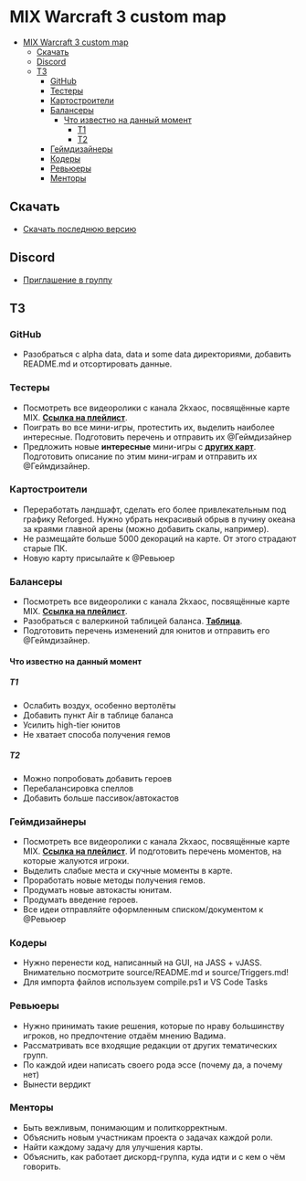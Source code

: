 # MIX Warcraft 3 custom map

- [MIX Warcraft 3 custom map](#mix-warcraft-3-custom-map)
  - [Скачать](#скачать)
  - [Discord](#discord)
  - [ТЗ](#тз)
    - [GitHub](#github)
    - [Тестеры](#тестеры)
    - [Картостроители](#картостроители)
    - [Балансеры](#балансеры)
      - [Что известно на данный момент](#что-известно-на-данный-момент)
        - [T1](#t1)
        - [T2](#t2)
    - [Геймдизайнеры](#геймдизайнеры)
    - [Кодеры](#кодеры)
    - [Ревьюеры](#ревьюеры)
    - [Менторы](#менторы)

## Скачать

- [Скачать последнюю версию](https://github.com/Igneaalis/MIX/releases/latest)

## Discord

- [Приглашение в группу](https://discord.gg/kazvQVA2QN)

## ТЗ

### GitHub

- Разобраться с alpha data, data и some data директориями, добавить README.md и отсортировать данные.

### Тестеры

- Посмотреть все видеоролики с канала 2kxaoc, посвящённые карте MIX. [**Ссылка на плейлист**](https://www.youtube.com/watch?v=odWMlFTXvPk&list=PLZT7fvvYlYfjlr2k8skAQxEA8ejtyYrh2&index=1).
- Поиграть во все мини-игры, протестить их, выделить наиболее интересные. Подготовить перечень и отправить их @Геймдизайнер
- Предложить новые **интересные** мини-игры с [**других карт**](https://drive.google.com/file/d/1oph-NyNd6Q-l006uiZpfg78kNwrWOVkk/view?usp=sharing). Подготовить описание по этим мини-играм и отправить их @Геймдизайнер.

### Картостроители

- Переработать ландшафт, сделать его более привлекательным под графику Reforged. Нужно убрать некрасивый обрыв в пучину океана за краями главной арены (можно добавить скалы, например).
- Не размещайте больше 5000 декораций на карте. От этого страдают старые ПК.
- Новую карту присылайте к @Ревьюер

### Балансеры

- Посмотреть все видеоролики с канала 2kxaoc, посвящённые карте MIX. [**Ссылка на плейлист**](https://www.youtube.com/watch?v=odWMlFTXvPk&list=PLZT7fvvYlYfjlr2k8skAQxEA8ejtyYrh2&index=1).
- Разобраться с валеркиной таблицей баланса. [**Таблица**](https://docs.google.com/spreadsheets/d/1JESRxvUaSlJmI5ktHuPT1H7ypWPLSlumywJk4_6lZGw/edit?usp=sharing).
- Подготовить перечень изменений для юнитов и отправить его @Геймдизайнер.

#### Что известно на данный момент

##### T1

- Ослабить воздух, особенно вертолёты
- Добавить пункт Air в таблице баланса
- Усилить high-tier юнитов
- Не хватает способа получения гемов

##### T2

- Можно попробовать добавить героев
- Перебалансировка спеллов
- Добавить больше пассивок/автокастов

### Геймдизайнеры

- Посмотреть все видеоролики с канала 2kxaoc, посвящённые карте MIX. [**Ссылка на плейлист**](https://www.youtube.com/watch?v=odWMlFTXvPk&list=PLZT7fvvYlYfjlr2k8skAQxEA8ejtyYrh2&index=1). И подготовить перечень моментов, на которые жалуются игроки.
- Выделить слабые места и скучные моменты в карте.
- Проработать новые методы получения гемов.
- Продумать новые автокасты юнитам.
- Продумать введение героев.
- Все идеи отправляйте оформленным списком/документом к @Ревьюер

### Кодеры

- Нужно перенести код, написанный на GUI, на JASS + vJASS. Внимательно посмотрите source/README.md и source/Triggers.md!
- Для импорта файлов используем compile.ps1 и VS Code Tasks

### Ревьюеры

- Нужно принимать такие решения, которые по нраву большинству игроков, но предпочтение отдаём мнению Вадима.
- Рассматривать все входящие редакции от других тематических групп.
- По каждой идеи написать своего рода эссе (почему да, а почему нет)
- Вынести вердикт

### Менторы

- Быть вежливым, понимающим и политкорректным.
- Объяснить новым участникам проекта о задачах каждой роли.
- Найти каждому задачу для улучшения карты.
- Объяснить, как работает дискорд-группа, куда идти и с кем о чём говорить.
